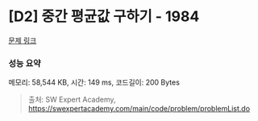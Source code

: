 # [D2] 중간 평균값 구하기 - 1984 

[문제 링크](https://swexpertacademy.com/main/code/problem/problemDetail.do?contestProbId=AV5Pw_-KAdcDFAUq) 

### 성능 요약

메모리: 58,544 KB, 시간: 149 ms, 코드길이: 200 Bytes



> 출처: SW Expert Academy, https://swexpertacademy.com/main/code/problem/problemList.do